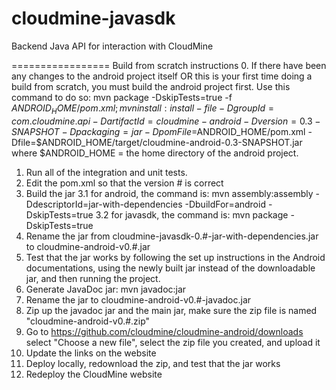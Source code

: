 cloudmine-javasdk
=================

Backend Java API for interaction with CloudMine

=================
Build from scratch instructions
0. If there have been any changes to the android project itself OR this is your first time doing a build from scratch, you must build the android project first. Use this command to do so:
mvn package -DskipTests=true -f $ANDROID_HOME/pom.xml;mvn install:install-file -DgroupId=com.cloudmine.api -DartifactId=cloudmine-android -Dversion=0.3-SNAPSHOT -Dpackaging=jar -DpomFile=$ANDROID_HOME/pom.xml -Dfile=$ANDROID_HOME/target/cloudmine-android-0.3-SNAPSHOT.jar
where $ANDROID_HOME = the home directory of the android project.
1. Run all of the integration and unit tests. 
2. Edit the pom.xml so that the version # is correct
3. Build the jar
3.1 for android, the command is: mvn assembly:assembly -DdescriptorId=jar-with-dependencies -DbuildFor=android -DskipTests=true
3.2 for javasdk, the command is: mvn package -DskipTests=true
4. Rename the jar from cloudmine-javasdk-0.#-jar-with-dependencies.jar to cloudmine-android-v0.#.jar
5. Test that the jar works by following the set up instructions in the Android documentations, using the newly built jar instead of the downloadable jar, and then running the project.
6. Generate JavaDoc jar: mvn javadoc:jar 
7. Rename the jar to cloudmine-android-v0.#-javadoc.jar
8. Zip up the javadoc jar and the main jar, make sure the zip file is named "cloudmine-android-v0.#.zip"
9. Go to https://github.com/cloudmine/cloudmine-android/downloads select "Choose a new file", select the zip file you created, and upload it
10. Update the links on the website
11. Deploy locally, redownload the zip, and test that the jar works
12. Redeploy the CloudMine website